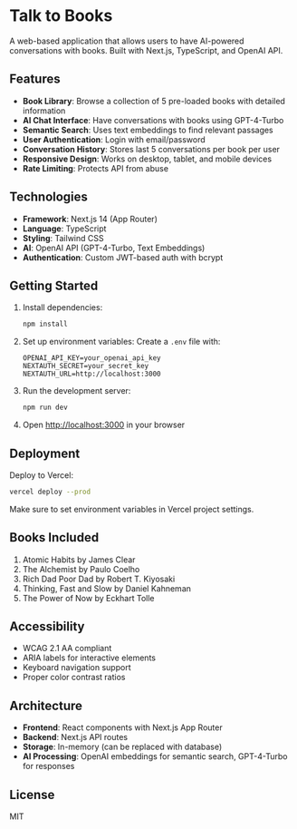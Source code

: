 # Talk to Books

A web-based application that allows users to have AI-powered conversations with books. Built with Next.js, TypeScript, and OpenAI API.

## Features

- **Book Library**: Browse a collection of 5 pre-loaded books with detailed information
- **AI Chat Interface**: Have conversations with books using GPT-4-Turbo
- **Semantic Search**: Uses text embeddings to find relevant passages
- **User Authentication**: Login with email/password
- **Conversation History**: Stores last 5 conversations per book per user
- **Responsive Design**: Works on desktop, tablet, and mobile devices
- **Rate Limiting**: Protects API from abuse

## Technologies

- **Framework**: Next.js 14 (App Router)
- **Language**: TypeScript
- **Styling**: Tailwind CSS
- **AI**: OpenAI API (GPT-4-Turbo, Text Embeddings)
- **Authentication**: Custom JWT-based auth with bcrypt

## Getting Started

1. Install dependencies:
   ```bash
   npm install
   ```

2. Set up environment variables:
   Create a `.env` file with:
   ```
   OPENAI_API_KEY=your_openai_api_key
   NEXTAUTH_SECRET=your_secret_key
   NEXTAUTH_URL=http://localhost:3000
   ```

3. Run the development server:
   ```bash
   npm run dev
   ```

4. Open [http://localhost:3000](http://localhost:3000) in your browser

## Deployment

Deploy to Vercel:
```bash
vercel deploy --prod
```

Make sure to set environment variables in Vercel project settings.

## Books Included

1. Atomic Habits by James Clear
2. The Alchemist by Paulo Coelho
3. Rich Dad Poor Dad by Robert T. Kiyosaki
4. Thinking, Fast and Slow by Daniel Kahneman
5. The Power of Now by Eckhart Tolle

## Accessibility

- WCAG 2.1 AA compliant
- ARIA labels for interactive elements
- Keyboard navigation support
- Proper color contrast ratios

## Architecture

- **Frontend**: React components with Next.js App Router
- **Backend**: Next.js API routes
- **Storage**: In-memory (can be replaced with database)
- **AI Processing**: OpenAI embeddings for semantic search, GPT-4-Turbo for responses

## License

MIT
